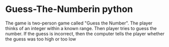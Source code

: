 # Guess-The-Numberin python
The game is two-person game called "Guess the Number". The player thinks of an integer within a known range. Then player tries to guess the number. If the guess is incorrect, then the computer tells the player whether the guess was too high or too low

